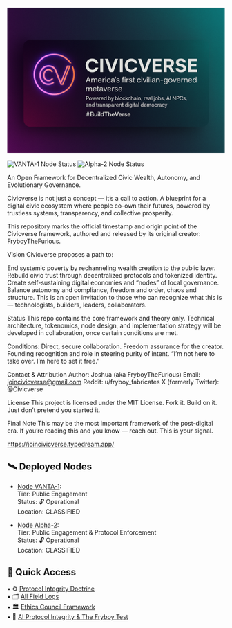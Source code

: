 ![CivicVerse Banner](images/CivicverseLogo.png)

![VANTA-1 Node Status](https://img.shields.io/badge/VANTA--1--Node-✅%20Live-brightgreen?style=flat-square)
![Alpha-2 Node Status](https://img.shields.io/badge/Alpha--2--Node-✅%20Live-brightgreen?style=flat-square)

An Open Framework for Decentralized Civic Wealth, Autonomy, and Evolutionary Governance.

Civicverse is not just a concept — it’s a call to action. A blueprint for a digital civic ecosystem where people co-own their futures, powered by trustless systems, transparency, and collective prosperity.

This repository marks the official timestamp and origin point of the Civicverse framework, authored and released by its original creator: FryboyTheFurious.

Vision
Civicverse proposes a path to:

End systemic poverty by rechanneling wealth creation to the public layer.
Rebuild civic trust through decentralized protocols and tokenized identity.
Create self-sustaining digital economies and “nodes” of local governance.
Balance autonomy and compliance, freedom and order, chaos and structure.
This is an open invitation to those who can recognize what this is — technologists, builders, leaders, collaborators.

Status
This repo contains the core framework and theory only. Technical architecture, tokenomics, node design, and implementation strategy will be developed in collaboration, once certain conditions are met.

Conditions:
Direct, secure collaboration.
Freedom assurance for the creator.
Founding recognition and role in steering purity of intent.
“I’m not here to take over. I’m here to set it free.”

Contact & Attribution
Author: Joshua (aka FryboyTheFurious)
Email: joincivicverse@gmail.com
Reddit: u/fryboy_fabricates
X (formerly Twitter): @Civicverse

License
This project is licensed under the MIT License.
Fork it. Build on it. Just don’t pretend you started it.

Final Note
This may be the most important framework of the post-digital era. If you’re reading this and you know — reach out.
This is your signal.

https://joincivicverse.typedream.app/

## 🛰️ Deployed Nodes

- [Node VANTA-1](nodes/vanta1):  
  Tier: Public Engagement  
  Status: 🔓 Operational  
  Location: CLASSIFIED

- [Node Alpha-2](nodes/Alpha2):  
  Tier: Public Engagement & Protocol Enforcement  
  Status: 🔓 Operational  
  Location: CLASSIFIED

## 🧭 Quick Access

• ⚙️ [Protocol Integrity Doctrine](/whitpaper/protocol-integrity-doctrine.md)  
• 🗂️ [All Field Logs](/nodes/vanta1/all-field-logs.md)  
• 🏛️ [Ethics Council Framework](/nodes/vanta1/ethics-council-framework.md)  
• 🧪 [AI Protocol Integrity & The Fryboy Test](/whitepaper/ai-protocol-integrity-fryboy-test.md)
